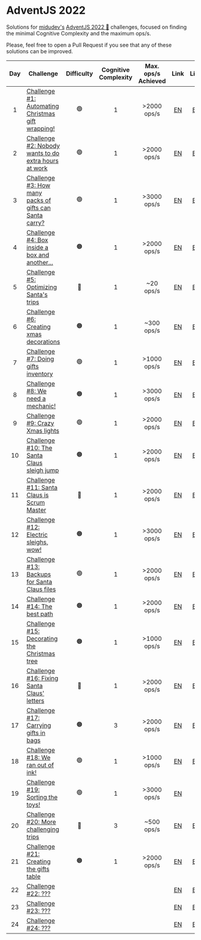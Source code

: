 # AdventJS 2022

Solutions for [midudev's](https://midu.dev) [AdventJS 2022 🎅](https://adventjs.dev) challenges, focused on finding the minimal Cognitive Complexity and the maximum ops/s.

Please, feel free to open a Pull Request if you see that any of these solutions can be improved.

| Day | Challenge | Difficulty | Cognitive<br>Complexity | Max. ops/s<br>Achieved | Link | Link |
  :-:|---|:-:|:-:|:-:|:-:|:-:|
| 1 | [Challenge #1: Automating Christmas gift wrapping!](day1.md) | 🟢 | 1 | >2000 ops/s | [EN](https://adventjs.dev/en/challenges/2022/1) | [ES](https://adventjs.dev/es/challenges/2022/1) |
| 2 | [Challenge #2: Nobody wants to do extra hours at work](day2.md) | 🟢 | 1 | >2000 ops/s | [EN](https://adventjs.dev/en/challenges/2022/2) | [ES](https://adventjs.dev/es/challenges/2022/2) |
| 3 | [Challenge #3: How many packs of gifts can Santa carry?](day3.md) | 🟢 | 1 | >3000 ops/s | [EN](https://adventjs.dev/en/challenges/2022/3) | [ES](https://adventjs.dev/es/challenges/2022/3) |
| 4 | [Challenge #4: Box inside a box and another...](day4.md) | 🟠 | 1 | >2000 ops/s | [EN](https://adventjs.dev/en/challenges/2022/4) | [ES](https://adventjs.dev/es/challenges/2022/4) |
| 5 | [Challenge #5: Optimizing Santa's trips](day5.md) | 🔴 | 1 | ~20 ops/s | [EN](https://adventjs.dev/en/challenges/2022/5) | [ES](https://adventjs.dev/es/challenges/2022/5) |
| 6 | [Challenge #6: Creating xmas decorations](day6.md) | 🟠 | 1 | ~300 ops/s | [EN](https://adventjs.dev/en/challenges/2022/6) | [ES](https://adventjs.dev/es/challenges/2022/6) |
| 7 | [Challenge #7: Doing gifts inventory](day7.md) | 🟢 | 1 | >1000 ops/s | [EN](https://adventjs.dev/en/challenges/2022/7) | [ES](https://adventjs.dev/es/challenges/2022/7) |
| 8 | [Challenge #8: We need a mechanic!](day8.md) | 🟠 | 1 | >3000 ops/s | [EN](https://adventjs.dev/en/challenges/2022/8) | [ES](https://adventjs.dev/es/challenges/2022/8) |
| 9 | [Challenge #9: Crazy Xmas lights](day9.md) | 🟢 | 1 | >2000 ops/s | [EN](https://adventjs.dev/en/challenges/2022/9) | [ES](https://adventjs.dev/es/challenges/2022/9) |
| 10 | [Challenge #10: The Santa Claus sleigh jump](day10.md) | 🟠 | 1 | >2000 ops/s | [EN](https://adventjs.dev/en/challenges/2022/10) | [ES](https://adventjs.dev/es/challenges/2022/10) |
| 11 | [Challenge #11: Santa Claus is Scrum Master](day11.md) | 🔴 | 1 | >2000 ops/s | [EN](https://adventjs.dev/en/challenges/2022/11) | [ES](https://adventjs.dev/es/challenges/2022/11) |
| 12 | [Challenge #12: Electric sleighs, wow!](day12.md) | 🟠 | 1 | >3000 ops/s | [EN](https://adventjs.dev/en/challenges/2022/12) | [ES](https://adventjs.dev/es/challenges/2022/12) |
| 13 | [Challenge #13: Backups for Santa Claus files](day13.md) | 🟢 | 1 | >2000 ops/s | [EN](https://adventjs.dev/en/challenges/2022/13) | [ES](https://adventjs.dev/es/challenges/2022/13) |
| 14 | [Challenge #14: The best path](day14.md) | 🟠 | 1 | >2000 ops/s | [EN](https://adventjs.dev/en/challenges/2022/14) | [ES](https://adventjs.dev/es/challenges/2022/14) |
| 15 | [Challenge #15: Decorating the Christmas tree](day15.md) | 🟠 | 1 | >1000 ops/s | [EN](https://adventjs.dev/en/challenges/2022/15) | [ES](https://adventjs.dev/es/challenges/2022/15) |
| 16 | [Challenge #16: Fixing Santa Claus' letters](day16.md) | 🔴 | 1 | >2000 ops/s | [EN](https://adventjs.dev/en/challenges/2022/16) | [ES](https://adventjs.dev/es/challenges/2022/16) |
| 17 | [Challenge #17: Carrying gifts in bags](day17.md) | 🟠 | 3 | >2000 ops/s | [EN](https://adventjs.dev/en/challenges/2022/17) | [ES](https://adventjs.dev/es/challenges/2022/17) |
| 18 | [Challenge #18: We ran out of ink!](day18.md) | 🟢 | 1 | >1000 ops/s | [EN](https://adventjs.dev/en/challenges/2022/18) | [ES](https://adventjs.dev/es/challenges/2022/18) |
| 19 | [Challenge #19: Sorting the toys!](day19.md) | 🟢 | 1 | >3000 ops/s | [EN](https://adventjs.dev/en/challenges/2022/19) | | [ES](https://adventjs.dev/es/challenges/2022/19) |
| 20 | [Challenge #20: More challenging trips](day20.md) | 🔴 | 3 | ~500 ops/s | [EN](https://adventjs.dev/en/challenges/2022/20) | [ES](https://adventjs.dev/es/challenges/2022/20) |
| 21 | [Challenge #21: Creating the gifts table](day21.md) | 🟠 | 1 | >2000 ops/s | [EN](https://adventjs.dev/en/challenges/2022/21) | [ES](https://adventjs.dev/es/challenges/2022/21) |
| 22 | [Challenge #22: ???](day22.md) |  |  |  | [EN](https://adventjs.dev/en/challenges/2022/22) | [ES](https://adventjs.dev/es/challenges/2022/22) |
| 23 | [Challenge #23: ???](day23.md) |  |  |  | [EN](https://adventjs.dev/en/challenges/2022/23) | [ES](https://adventjs.dev/es/challenges/2022/23) |
| 24 | [Challenge #24: ???](day24.md) |  |  |  | [EN](https://adventjs.dev/en/challenges/2022/24) | [ES](https://adventjs.dev/es/challenges/2022/24) |
